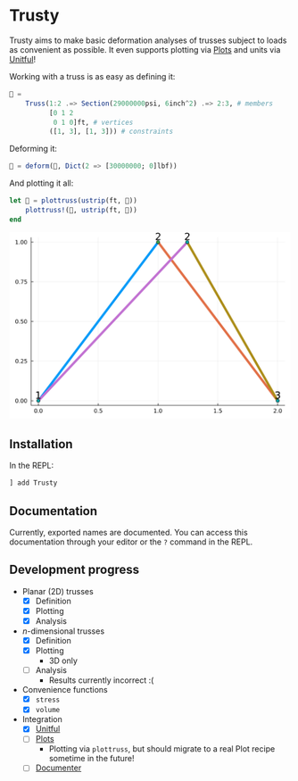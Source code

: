# Trusty

Trusty aims to make basic deformation analyses of trusses subject to loads as convenient as possible. It even supports plotting via [Plots](https://docs.juliaplots.org/stable/) and units via [Unitful](https://painterqubits.github.io/Unitful.jl/stable/)!


Working with a truss is as easy as defining it:

```julia
🌈 =
    Truss(1:2 .=> Section(29000000psi, 6inch^2) .=> 2:3, # members
          [0 1 2
           0 1 0]ft, # vertices
          ([1, 3], [1, 3])) # constraints
```

Deforming it:

```julia
🍭 = deform(🌈, Dict(2 => [30000000; 0]lbf))
```

And plotting it all:

```julia
let 🍓 = plottruss(ustrip(ft, 🌈))
    plottruss!(🍓, ustrip(ft, 🍭))
end
```

![Deformed truss plotted atop orignal truss. Deformed node 2 slightly righward of original node 2 due to load.](assets/example.svg)


## Installation

In the REPL:

```julia
] add Trusty
```

## Documentation

Currently, exported names are documented. You can access this documentation through your editor or the `?` command in the REPL.

## Development progress

- Planar (2D) trusses
  - [x] Definition
  - [x] Plotting
  - [x] Analysis
- $n$-dimensional trusses
  - [x] Definition
  - [x] Plotting
    - 3D only
  - [ ] Analysis
    - Results currently incorrect :(
- Convenience functions
  - [x] `stress`
  - [x] `volume`
- Integration
  - [x] [Unitful](https://painterqubits.github.io/Unitful.jl/stable/)
  - [ ] [Plots](https://docs.juliaplots.org/stable/)
    - Plotting via `plottruss`, but should migrate to a real Plot recipe sometime in the future!
  - [ ] [Documenter](https://juliadocs.github.io/Documenter.jl/stable/)
